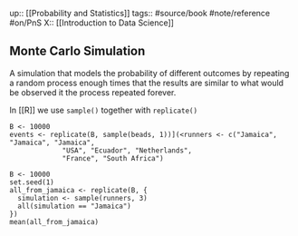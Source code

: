 up:: [[Probability and Statistics]]
tags:: #source/book #note/reference #on/PnS 
X:: [[Introduction to Data Science]]

## Monte Carlo Simulation

A simulation that models the probability of different outcomes by repeating a random process enough times that the results are similar to what would be observed it the process repeated forever.

In [[R]] we use `sample()` together with `replicate()`

```
B <- 10000
events <- replicate(B, sample(beads, 1))](<runners <- c("Jamaica", "Jamaica", "Jamaica", 
             "USA", "Ecuador", "Netherlands", 
             "France", "South Africa")

B <- 10000
set.seed(1)
all_from_jamaica <- replicate(B, {
  simulation <- sample(runners, 3)
  all(simulation == "Jamaica")
})
mean(all_from_jamaica)
```

